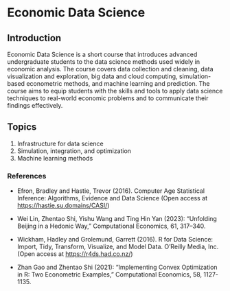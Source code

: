 
# Economic Data Science

## Introduction

Economic Data Science is a short course that introduces advanced undergraduate students to the data science methods used widely in economic analysis. The course covers data collection and cleaning, data visualization and exploration, big data and cloud computing, simulation-based econometric methods, and machine learning and prediction. The course aims to equip students with the skills and tools to apply data science techniques to real-world economic problems and to communicate their findings effectively.

## Topics

1. Infrastructure for data science
2. Simulation, integration, and optimization
3. Machine learning methods


### References

* Efron, Bradley and Hastie, Trevor (2016). Computer Age Statistical Inference: Algorithms, Evidence and Data Science (Open access at https://hastie.su.domains/CASI/)

* Wei Lin, Zhentao Shi, Yishu Wang and Ting Hin Yan (2023): “Unfolding Beijing in a Hedonic Way,” Computational Economics, 61, 317–340.

* Wickham, Hadley and Grolemund, Garrett (2016). R for Data Science: Import, Tidy, Transform, Visualize, and Model Data. O’Reilly Media, Inc. (Open access at https://r4ds.had.co.nz/)

* Zhan Gao and Zhentao Shi (2021): “Implementing Convex Optimization in R: Two Econometric Examples,” Computational Economics, 58, 1127-1135.



